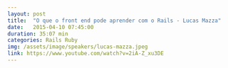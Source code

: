 ```yaml
---
layout: post
title:  "O que o front end pode aprender com o Rails - Lucas Mazza"
date:   2015-04-10 07:45:00
duration: 35:07 min
categories: Rails Ruby
img: /assets/image/speakers/lucas-mazza.jpeg
link: https://www.youtube.com/watch?v=2iA-Z_xu3DE
---
```


